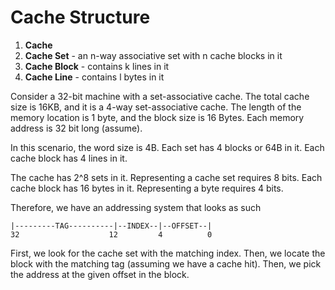 # Cache Structure

1) **Cache**
2) **Cache Set** - an n-way associative set with n cache blocks in it
3) **Cache Block** - contains k lines in it
4) **Cache Line** - contains l bytes in it

Consider a 32-bit machine with a set-associative cache. The total cache size is 16KB, and it is a 4-way set-associative cache. The length of the memory location is 1 byte, and the block size is 16 Bytes.
Each memory address is 32 bit long (assume).

In this scenario, the word size is 4B.
Each set has 4 blocks or 64B in it. 
Each cache block has 4 lines in it. 

The cache has 2^8 sets in it. Representing a cache set requires 8 bits.
Each cache block has 16 bytes in it. Representing a byte requires 4 bits.

Therefore, we have an addressing system that looks as such

```
|---------TAG----------|--INDEX--|--OFFSET--|
32                    12         4          0
```

First, we look for the cache set with the matching index. Then, we locate the block with the matching tag (assuming we have a cache hit). Then, we pick the address at the given offset in the block.
